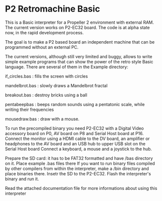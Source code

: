 # P2 Retromachine Basic
 
This is a Basic interpreter for a Propeller 2 environment with external RAM. The current version works on P2-EC32 board.
The code is at alpha state now, in the rapid development process.

The goal is to make a P2 based board an independent machine that can be programmed without an external PC. 

The current versions, although still very limited and buggy, allows to write simple example programs that can show the power of the retro style Basic language.
There are several of them in the Example directory:

if_circles.bas : fills the screen with circles 

mandelbrot.bas : slowly draws a Mandelbrot fractal

breakout.bas : destroy bricks using a ball

pentabeepbas : beeps random sounds using a pentatonic scale, while writing their frequencies

mousedraw.bas : draw with a mouse.

To run the precompiled binary you need P2-EC32 with a Digital Video accessory board on P0, AV board on P8 and Serial Host board at P16.
Connect the monitor using a HDMI cable to the DV board, an amplifier or headphones to the AV board and an USB hub to upper USB slot on the Serial Host board
Connect a keyboard, a mouse and a joystick to the hub.

Prepare the SD card: it has to be FAT32 formatted and have /bas directory on it. Place example .bas files there 
If you want to run binary files compiled by other compilers from within the interpreter, make a /bin directory and place binaries there.
Insetr the SD to the P2-EC32. Flash the interpreter's binary and run it. 

Read the attached documentation file for more informations about using this interpreter

